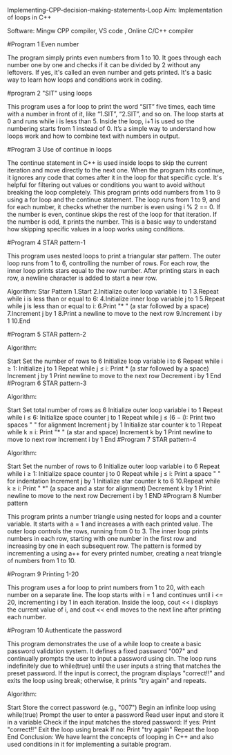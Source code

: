 Implementing-CPP-decision-making-statements-Loop
Aim: Implementation of loops in C++

Software: Mingw CPP compiler, VS code , Online C/C++ compiler

#Program 1 Even number

The program simply prints even numbers from 1 to 10. It goes through each number one by one and checks if it can be divided by 2 without any leftovers. If yes, it's called an even number and gets printed. It's a basic way to learn how loops and conditions work in coding.

#program 2 "SIT" using loops

This program uses a for loop to print the word “SIT” five times, each time with a number in front of it, like “1.SIT”, “2.SIT”, and so on. The loop starts at 0 and runs while i is less than 5. Inside the loop, i+1 is used so the numbering starts from 1 instead of 0. It’s a simple way to understand how loops work and how to combine text with numbers in output.

#Program 3 Use of continue in loops

The continue statement in C++ is used inside loops to skip the current iteration and move directly to the next one. When the program hits continue, it ignores any code that comes after it in the loop for that specific cycle. It's helpful for filtering out values or conditions you want to avoid without breaking the loop completely. This program prints odd numbers from 1 to 9 using a for loop and the continue statement. The loop runs from 1 to 9, and for each number, it checks whether the number is even using i % 2 == 0. If the number is even, continue skips the rest of the loop for that iteration. If the number is odd, it prints the number. This is a basic way to understand how skipping specific values in a loop works using conditions.

#Program 4 STAR pattern-1

This program uses nested loops to print a triangular star pattern. The outer loop runs from 1 to 6, controlling the number of rows. For each row, the inner loop prints stars equal to the row number. After printing stars in each row, a newline character is added to start a new row.

Algorithm: Star Pattern 1.Start 2.Initialize outer loop variable i to 1 3.Repeat while i is less than or equal to 6: 4.Initialize inner loop variable j to 1 5.Repeat while j is less than or equal to i: 6.Print "* " (a star followed by a space) 7.Increment j by 1 8.Print a newline to move to the next row 9.Increment i by 1 10.End

#Program 5 STAR pattern-2

Algorithm:

Start
Set the number of rows to 6
Initialize loop variable i to 6
Repeat while i ≥ 1:
Initialize j to 1
Repeat while j ≤ i:
Print * (a star followed by a space)
Increment j by 1
Print newline to move to the next row
Decrement i by 1
End
#Program 6 STAR pattern-3

Algorithm:

Start
Set total number of rows as 6
Initialize outer loop variable i to 1
Repeat while i ≤ 6:
Initialize space counter j to 1
Repeat while j ≤ (6 − i):
Print two spaces " " for alignment
Increment j by 1
Initialize star counter k to 1
Repeat while k ≤ i:
Print "* " (a star and space)
Increment k by 1
Print newline to move to next row
Increment i by 1
End
#Program 7 STAR pattern-4

Algorithm:

Start
Set the number of rows to 6
Initialize outer loop variable i to 6
Repeat while i ≥ 1:
Initialize space counter j to 0
Repeat while j ≤ i:
Print a space " " for indentation
Increment j by 1
Initialize star counter k to 6 10.Repeat while k ≥ i:
Print " *" (a space and a star for alignment)
Decrement k by 1
Print newline to move to the next row
Decrement i by 1
END
#Program 8 Number pattern

This program prints a number triangle using nested for loops and a counter variable. It starts with a = 1 and increases a with each printed value. The outer loop controls the rows, running from 0 to 3. The inner loop prints numbers in each row, starting with one number in the first row and increasing by one in each subsequent row. The pattern is formed by incrementing a using a++ for every printed number, creating a neat triangle of numbers from 1 to 10.

#Program 9 Printing 1-20

This program uses a for loop to print numbers from 1 to 20, with each number on a separate line. The loop starts with i = 1 and continues until i <= 20, incrementing i by 1 in each iteration. Inside the loop, cout << i displays the current value of i, and cout << endl moves to the next line after printing each number.

#Program 10 Authenticate the password

This program demonstrates the use of a while loop to create a basic password validation system. It defines a fixed password "007" and continually prompts the user to input a password using cin. The loop runs indefinitely due to while(true) until the user inputs a string that matches the preset password. If the input is correct, the program displays "correct!!" and exits the loop using break; otherwise, it prints "try again" and repeats.

Algorithm:

Start
Store the correct password (e.g., "007")
Begin an infinite loop using while(true)
Prompt the user to enter a password
Read user input and store it in a variable
Check if the input matches the stored password:
If yes: Print "correct!!"
Exit the loop using break
If no: Print "try again"
Repeat the loop
End
Conclusion: We have learnt the concepts of looping in C++ and also used conditions in it for implementing a suitable program.
